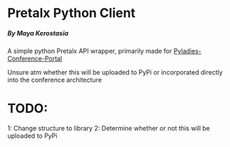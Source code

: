 # Pretalx Python Client
##### By Maya Kerostasia

A simple python Pretalx API wrapper, primarily made for [Pyladies-Conference-Portal](https://github.com/pyladies/pyladiescon-portal)

Unsure atm whether this will be uploaded to PyPi or incorporated directly into the conference architecture


# TODO:
1: Change structure to library
2: Determine whether or not this will be uploaded to PyPi
